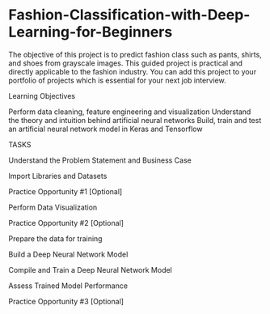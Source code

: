 # Fashion-Classification-with-Deep-Learning-for-Beginners
The objective of this project is to predict fashion class such as pants, shirts, and shoes from grayscale images. This guided project is practical and directly applicable to the fashion industry. You can add this project to your portfolio of projects which is essential for your next job interview.

Learning Objectives

Perform data cleaning, feature engineering and visualization
Understand the theory and intuition behind artificial neural networks
Build, train and test an artificial neural network model in Keras and Tensorflow


TASKS

Understand the Problem Statement and Business Case

Import Libraries and Datasets

Practice Opportunity #1 [Optional]

Perform Data Visualization

Practice Opportunity #2 [Optional]

Prepare the data for training

Build a Deep Neural Network Model

Compile and Train a Deep Neural Network Model

Assess Trained Model Performance 

Practice Opportunity #3 [Optional]
